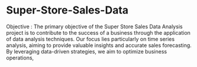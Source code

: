 # Super-Store-Sales-Data

 Objective :  The primary objective of the Super Store Sales Data Analysis project is to contribute to the success of a business through the application of data analysis techniques.
              Our focus lies particularly on time series analysis, aiming to provide valuable insights and accurate sales forecasting. By leveraging data-driven strategies, we aim to optimize business operations,

